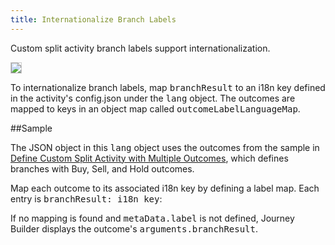 ```yaml
---
title: Internationalize Branch Labels
---
```


Custom split activity branch labels support internationalization.

<img src="images/jb-custom-split.gif" style="max-width: 100%; max-height: auto; border: 1px solid #ccc;" />

To internationalize branch labels, map <samp class="codeph nolang">branchResult</samp> to an i18n key defined in the activity's config.json under the <samp class="codeph nolang">lang</samp> object. The outcomes are mapped to keys in an object map called <samp class="codeph nolang">outcomeLabelLanguageMap</samp>.

##Sample

The JSON object in this <samp class="codeph nolang">lang</samp> object uses the outcomes from the sample in [Define Custom Split Activity with Multiple Outcomes](extending-activities.htm), which defines branches with Buy, Sell, and Hold outcomes.

<gist data-gist="https://gist.github.com/mc-doc/88a78a6834808dd8e97b6609bb5fc311.js"></gist>

Map each outcome to its associated i18n key by defining a label map. Each entry is <samp class="codeph nolang">branchResult: i18n key</samp>:

<gist data-gist="https://gist.github.com/mc-doc/7f6ce4e37af81a49d51e0183cd8d9811.js"></gist>

If no mapping is found and <samp class="codeph nolang">metaData.label</samp> is not defined, Journey Builder displays the outcome's <samp class="codeph nolang">arguments.branchResult</samp>.
